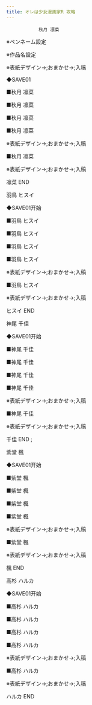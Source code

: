 ```yaml
---
title: オレは少女漫画家R 攻略
---
```


                秋月 凛菜



※ペンネーム設定

※作品名設定

※表紙デザイン→;おまかせ→;入稿

◆SAVE01

■秋月 凛菜

■秋月 凛菜

■秋月 凛菜

■秋月 凛菜

※表紙デザイン→;おまかせ→;入稿

■秋月 凛菜

※表紙デザイン→;おまかせ→;入稿



凛菜 END



羽鳥 ヒスイ



◆SAVE01开始

■羽鳥 ヒスイ

■羽鳥 ヒスイ

■羽鳥 ヒスイ

■羽鳥 ヒスイ

※表紙デザイン→;おまかせ→;入稿

■羽鳥 ヒスイ

※表紙デザイン→;おまかせ→;入稿



ヒスイ END



神尾 千佳



◆SAVE01开始

■神尾 千佳

■神尾 千佳

■神尾 千佳

■神尾 千佳

※表紙デザイン→;おまかせ→;入稿

■神尾 千佳

※表紙デザイン→;おまかせ→;入稿



千佳 END ;



紫堂 楓



◆SAVE01开始

■紫堂 楓

■紫堂 楓

■紫堂 楓

■紫堂 楓

※表紙デザイン→;おまかせ→;入稿

■紫堂 楓

※表紙デザイン→;おまかせ→;入稿



楓 END



高杉 ハルカ



◆SAVE01开始

■高杉 ハルカ

■高杉 ハルカ

■高杉 ハルカ

■高杉 ハルカ

※表紙デザイン→;おまかせ→;入稿

■高杉 ハルカ

※表紙デザイン→;おまかせ→;入稿



ハルカ END


              

